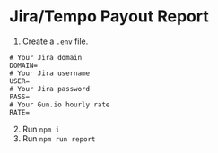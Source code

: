 # Jira/Tempo Payout Report

1. Create a `.env` file.
  ```shell
  # Your Jira domain
  DOMAIN=
  # Your Jira username
  USER=
  # Your Jira password
  PASS=
  # Your Gun.io hourly rate
  RATE=
  ```
2. Run `npm i`
3. Run `npm run report`
